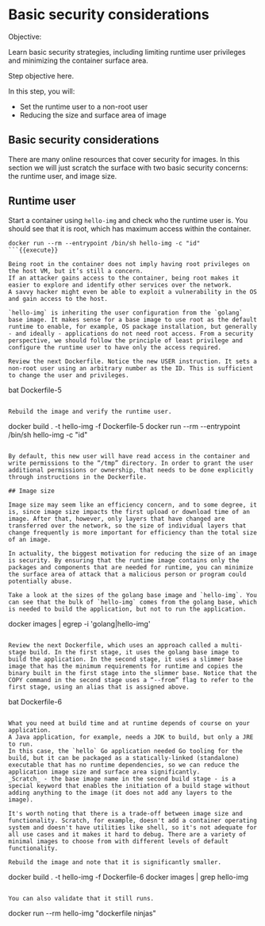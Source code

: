 # Basic security considerations

Objective:

Learn basic security strategies, including limiting runtime user privileges and minimizing the container surface area.

Step objective here.

In this step, you will:
- Set the runtime user to a non-root user
- Reducing the size and surface area of image

## Basic security considerations

There are many online resources that cover security for images. In this section we will just scratch the surface with two basic security concerns: the runtime user, and image size.

## Runtime user

Start a container using `hello-img` and check who the runtime user is. You should see that it is root, which has maximum access within the container.

```
docker run --rm --entrypoint /bin/sh hello-img -c "id"
```{{execute}}

Being root in the container does not imply having root privileges on the host VM, but it’s still a concern. 
If an attacker gains access to the container, being root makes it easier to explore and identify other services over the network. 
A savvy hacker might even be able to exploit a vulnerability in the OS and gain access to the host. 

`hello-img` is inheriting the user configuration from the `golang` base image. It makes sense for a base image to use root as the default runtime to enable, for example, OS package installation, but generally - and ideally - applications do not need root access. From a security perspective, we should follow the principle of least privilege and configure the runtime user to have only the access required.

Review the next Dockerfile. Notice the new USER instruction. It sets a non-root user using an arbitrary number as the ID. This is sufficient to change the user and privileges.

```
bat Dockerfile-5
```{{execute}}

Rebuild the image and verify the runtime user.

```
docker build . -t hello-img -f Dockerfile-5
docker run --rm --entrypoint /bin/sh hello-img -c "id"
```{{execute}}

By default, this new user will have read access in the container and write permissions to the “/tmp” directory. In order to grant the user additional permissions or ownership, that needs to be done explicitly through instructions in the Dockerfile. 

## Image size

Image size may seem like an efficiency concern, and to some degree, it is, since image size impacts the first upload or download time of an image. After that, however, only layers that have changed are transferred over the network, so the size of individual layers that change frequently is more important for efficiency than the total size of an image. 

In actuality, the biggest motivation for reducing the size of an image is security. By ensuring that the runtime image contains only the packages and components that are needed for runtime, you can minimize the surface area of attack that a malicious person or program could potentially abuse.

Take a look at the sizes of the golang base image and `hello-img`. You can see that the bulk of `hello-img` comes from the golang base, which is needed to build the application, but not to run the application.

```
docker images | egrep -i 'golang|hello-img'
```{{execute}}

Review the next Dockerfile, which uses an approach called a multi-stage build. In the first stage, it uses the golang base image to build the application. In the second stage, it uses a slimmer base image that has the minimum requirements for runtime and copies the binary built in the first stage into the slimmer base. Notice that the COPY command in the second stage uses a “--from” flag to refer to the first stage, using an alias that is assigned above.

```
bat Dockerfile-6
```{{execute}}

What you need at build time and at runtime depends of course on your application. 
A Java application, for example, needs a JDK to build, but only a JRE to run. 
In this case, the `hello` Go application needed Go tooling for the build, but it can be packaged as a statically-linked (standalone) executable that has no runtime dependencies, so we can reduce the application image size and surface area significantly.
_Scratch_ - the base image name in the second build stage - is a special keyword that enables the initiation of a build stage without adding anything to the image (it does not add any layers to the image). 

It's worth noting that there is a trade-off between image size and functionality. Scratch, for example, doesn't add a container operating system and doesn't have utilities like shell, so it's not adequate for all use cases and it makes it hard to debug. There are a variety of minimal images to choose from with different levels of default functionality. 

Rebuild the image and note that it is significantly smaller.

```
docker build . -t hello-img -f Dockerfile-6
docker images | grep hello-img
```{{execute}}

You can also validate that it still runs. 

```
docker run --rm hello-img "dockerfile ninjas"
```{{execute}}
